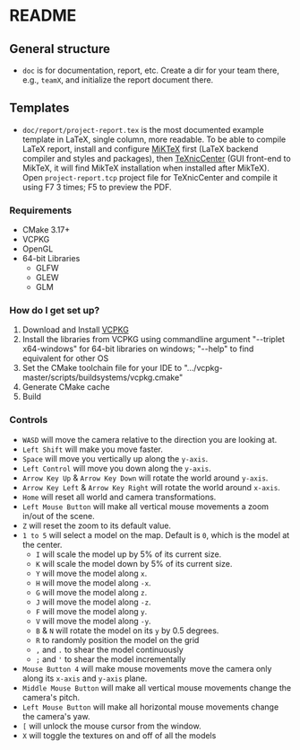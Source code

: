 # README #

## General structure ##

* `doc` is for documentation, report, etc. Create a dir for your team there, e.g., `teamX`, and initialize the report document there.

## Templates ##

* `doc/report/project-report.tex` is the most documented example template in LaTeX, single column, more readable. To be able to compile LaTeX report, install and configure [MiKTeX](http://miktex.org) first (LaTeX backend compiler and styles and packages), then [TeXnicCenter](http://texniccenter.org) (GUI front-end to MikTeX, it will find MikTeX installation when installed after MikTeX). Open `project-report.tcp` project file for TeXnicCenter and compile it using F7 3 times; F5 to preview the PDF.

### Requirements ###

* CMake 3.17+
* VCPKG
* OpenGL
* 64-bit Libraries
    - GLFW
    - GLEW
    - GLM

### How do I get set up? ###

1. Download and Install [VCPKG](https://github.com/Microsoft/vcpkg)
2. Install the libraries from VCPKG using commandline argument "--triplet x64-windows" for 64-bit libraries on windows; "--help" to find equivalent for other OS
3. Set the CMake toolchain file for your IDE to ".../vcpkg-master/scripts/buildsystems/vcpkg.cmake"
4. Generate CMake cache
5. Build

### Controls ###

- `WASD` will move the camera relative to the direction you are looking at.
- `Left Shift` will make you move faster.
- `Space` will move you vertically up along the `y-axis`.
- `Left Control` will move you down along the `y-axis`.
- `Arrow Key Up` & `Arrow Key Down` will rotate the world around `y-axis`.
- `Arrow Key Left` & `Arrow Key Right` will rotate the world around `x-axis`.
- `Home` will reset all world and camera transformations.
- `Left Mouse Button` will make all vertical mouse movements a zoom in/out of the scene.
- `Z` will reset the zoom to its default value.
- `1 to 5` will select a model on the map. Default is `0`, which is the model at the center.
	- `I` will scale the model up by 5% of its current size.
	- `K` will scale the model down by 5% of its current size.
	- `Y` will move the model along `x`.
	- `H` will move the model along `-x`.
	- `G` will move the model along `z`.
	- `J` will move the model along `-z`.
	- `F` will move the model along `y`.
	- `V` will move the model along `-y`.
	- `B` & `N` will rotate the model on its `y` by 0.5 degrees.
	- `R` to randomly position the model on the grid
	- `,` and `.` to shear the model continuously
	- `;` and `'` to shear the model incrementally
- `Mouse Button 4` will make mouse movements move the camera only along its `x-axis` and `y-axis` plane.
- `Middle Mouse Button` will make all vertical mouse movements change the camera's pitch.
- `Left Mouse Button` will make all horizontal mouse movements change the camera's yaw.
- `[` will unlock the mouse cursor from the window.
- `X` will toggle the textures on and off of all the models